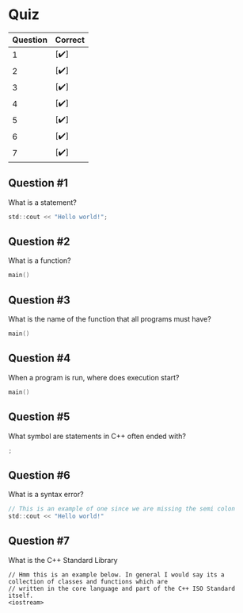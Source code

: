 # Quiz

| Question | Correct |
| --- | --- |
| 1 | [:heavy_check_mark:] |
| 2 | [:heavy_check_mark:] |
| 3 | [:heavy_check_mark:] |
| 4 | [:heavy_check_mark:] |
| 5 | [:heavy_check_mark:] |
| 6 | [:heavy_check_mark:] |
| 7 | [:heavy_check_mark:] |

## Question #1

What is a statement?

```c
std::cout << "Hello world!";
```

## Question #2


What is a function? 

```c
main()
```

## Question #3

What is the name of the function that all programs must have?

```c
main()
```

## Question #4

When a program is run, where does execution start?

```c
main()
```

## Question #5

What symbol are statements in C++ often ended with?

```c
;
```

## Question #6

What is a syntax error?

```c
// This is an example of one since we are missing the semi colon
std::cout << "Hello world!"
```

## Question #7

What is the C++ Standard Library

```
// Hmm this is an example below. In general I would say its a collection of classes and functions which are
// written in the core language and part of the C++ ISO Standard itself.
<iostream>
```
